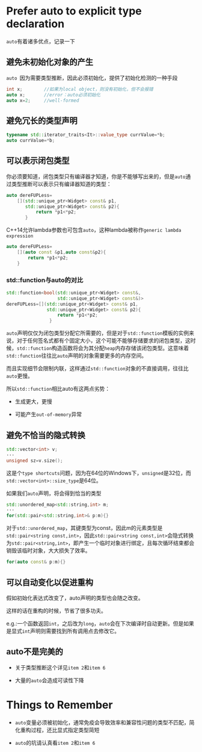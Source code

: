 # Prefer auto to explicit type declaration

`auto`有着诸多优点，记录一下

## 避免未初始化对象的产生

`auto `因为需要类型推断，因此必须初始化，提供了初始化检测的一种手段

```cpp
int x;        //如果为local object，则没有初始化，但不会报错
auto x;       //error：auto必须初始化
auto x=2;     //well-formed
```

## 避免冗长的类型声明

```cpp
typename std::iterator_traits<It>::value_type currValue=*b;
auto currValue=*b;
```

## 可以表示闭包类型

你必须要知道，闭包类型只有编译器才知道，你是不能够写出来的，但是`auto`通过类型推断可以表示只有编译器知道的类型：

```cpp
auto dereFUPLess=
    [](std::unique_ptr<Widget> const& p1,
       std::unique_ptr<Widget> const& p2){
           return *p1<*p2;
       }
```

C++14允许lambda参数也可包含`auto`，这种lambda被称作`generic lambda expression`

```cpp
auto dereFUPLess=
    [](auto const &p1,auto const&p2){
        return *p1<*p2;
    }
```

### std::function与auto的对比

```cpp
std::function<bool(std::unique_ptr<Widget> const&,
                   std::unique_ptr<Widget> const&)>
dereFUPLess=[](std::unique_ptr<Widget> const& p1,
               std::unique_ptr<Widget> const& p2){
                   return *p1<*p2;
                }                   
```

`auto`声明仅仅为闭包类型分配它所需要的，但是对于`std::function`模板的实例来说，对于任何签名式都有个固定大小，这个可能不能够存储要求的闭包类型，这时候，`std::function`构造函数将会为其分配`heap`内存存储该闭包类型。这意味着`std::function`往往比`auto`声明的对象需要更多的内存空间。

而且实现细节会限制内联，这样通过`std::function`对象的不直接调用，往往比`auto`更慢。

所以`std::function`相比auto有这两点劣势：

* 生成更大，更慢

* 可能产生`out-of-memory`异常

## 避免不恰当的隐式转换

```cpp
std::vector<int> v;
···
unsigned sz=v.size();
```

这是个`type shortcuts`问题，因为在64位的Windows下，`unsigned`是32位，而`std::vector<int>::size_type`是64位。

如果我们`auto`声明，将会得到恰当的类型

```cpp
std::unordered_map<std::string,int> m;
···
for(std::pair<std::string,int>& p:m){}
```

对于`std::unordered_map`，其键类型为const，因此m的元素类型是`std::pair<string const,int>`，因此`std::pair<string const,int>`会隐式转换为`std::pair<string,int>`，即产生一个临时对象进行绑定，且每次循环结束都会销毁该临时对象，大大损失了效率。

```cpp
for(auto const& p:m){}
```

## 可以自动变化以促进重构

假如初始化表达式改变了，auto声明的类型也会随之改变。

这样的话在重构的时候，节省了很多功夫。

e.g.:一个函数返回`int`，之后改为`long`，`auto`会在下次编译时自动更新。但是如果是显式`int`声明则需要找到所有调用点去修改它。

## auto不是完美的

* 关于类型推断这个详见`item 2`和`item 6`

* 大量的`auto`会造成可读性下降

# Things to Remember

* `auto`变量必须被初始化，通常免疫会导致效率和兼容性问题的类型不匹配，简化重构过程，还比显式指定类型简短

* `auto`的坑请认真看`item 2`和`item 6`


